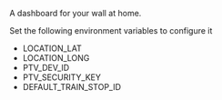 A dashboard for your wall at home.

Set the following environment variables to configure it

* LOCATION_LAT
* LOCATION_LONG
* PTV_DEV_ID
* PTV_SECURITY_KEY
* DEFAULT_TRAIN_STOP_ID
